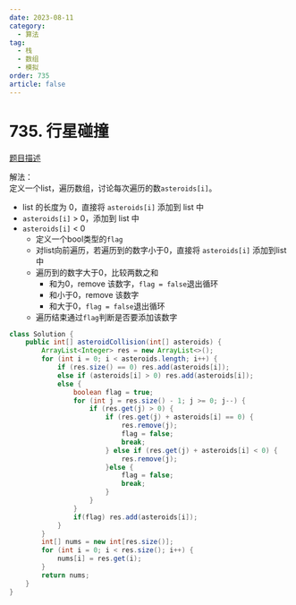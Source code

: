 ```yaml
---
date: 2023-08-11
category: 
  - 算法
tag: 
  - 栈
  - 数组
  - 模拟
order: 735
article: false
---
```


# 735. 行星碰撞

<Badge text="中等" type="warning" vertical="middle" />

[题目描述](https://leetcode.cn/problems/asteroid-collision/description/?envType=study-plan-v2&envId=leetcode-75)

解法：  
定义一个list，遍历数组，讨论每次遍历的数`asteroids[i]`。
- list 的长度为 0，直接将 `asteroids[i]` 添加到 list 中
- `asteroids[i]` > 0，添加到 list 中
- `asteroids[i]` < 0
  - 定义一个bool类型的`flag`
  - 对list向前遍历，若遍历到的数字小于0，直接将 `asteroids[i]` 添加到list中
  - 遍历到的数字大于0，比较两数之和
    - 和为0，remove 该数字，`flag = false`退出循环
    - 和小于0，remove 该数字
    - 和大于0，`flag = false`退出循环
  - 遍历结束通过`flag`判断是否要添加该数字

```java
class Solution {
    public int[] asteroidCollision(int[] asteroids) {
        ArrayList<Integer> res = new ArrayList<>();
        for (int i = 0; i < asteroids.length; i++) {
            if (res.size() == 0) res.add(asteroids[i]);
            else if (asteroids[i] > 0) res.add(asteroids[i]);
            else {
                boolean flag = true;
                for (int j = res.size() - 1; j >= 0; j--) {
                    if (res.get(j) > 0) {
                        if (res.get(j) + asteroids[i] == 0) {
                            res.remove(j);
                            flag = false;
                            break;
                        } else if (res.get(j) + asteroids[i] < 0) {
                            res.remove(j);
                        }else {
                            flag = false;
                            break;
                        }
                    }
                }
                if(flag) res.add(asteroids[i]);
            }
        }
        int[] nums = new int[res.size()];
        for (int i = 0; i < res.size(); i++) {
            nums[i] = res.get(i);
        }
        return nums;
    }
}
```
